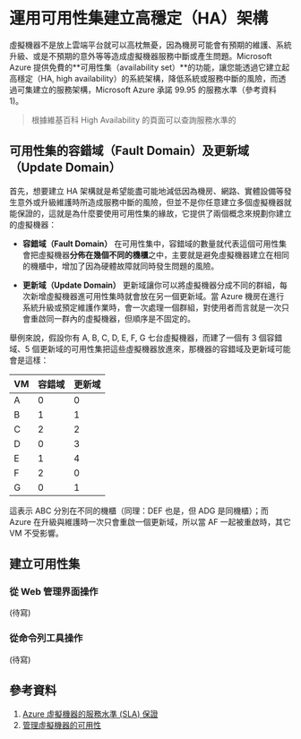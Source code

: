# 運用可用性集建立高穩定（HA）架構

虛擬機器不是放上雲端平台就可以高枕無憂，因為機房可能會有預期的維護、系統升級、或是不預期的意外等等造成虛擬機器服務中斷或產生問題。Microsoft Azure 提供免費的**可用性集（availability set）**的功能，讓您能透過它建立起高穩定（HA, high availability）的系統架構，降低系統或服務中斷的風險，而透過可集建立的服務架構，Microsoft Azure 承諾 99.95 的服務水準（參考資料 1)。

> 根據維基百科 High Availability 的頁面可以查詢服務水準的

## 可用性集的容錯域（Fault Domain）及更新域（Update Domain）

首先，想要建立 HA 架構就是希望能盡可能地減低因為機房、網路、實體設備等發生意外或升級維護時所造成服務中斷的風險，但並不是你任意建立多個虛擬機器就能保證的，這就是為什麼要使用可用性集的緣故，它提供了兩個概念來規劃你建立的虛擬機器：

* **容錯域（Fault Domain）** 在可用性集中，容錯域的數量就代表這個可用性集會把虛擬機器**分佈在幾個不同的機櫃**之中，主要就是避免虛擬機器建立在相同的機櫃中，增加了因為硬體故障就同時發生問題的風險。

* **更新域（Update Domain）** 更新域讓你可以將虛擬機器分成不同的群組，每次新增虛擬機器進可用性集時就會放在另一個更新域。當 Azure 機房在進行系統升級或預定維護作業時，會一次處理一個群組，對使用者而言就是一次只會重啟同一群內的虛擬機器，但順序是不固定的。

舉例來說，假設你有 A, B, C, D, E, F, G 七台虛擬機器，而建了一個有 3 個容錯域、5 個更新域的可用性集把這些虛擬機器放進來，那機器的容錯域及更新域可能會是這樣：

| VM | 容錯域 | 更新域 |
| --- | --- | --- |
| A | 0 | 0 |
| B | 1 | 1 |
| C | 2 | 2 |
| D | 0 | 3 |
| E | 1 | 4 |
| F | 2 | 0 |
| G | 0 | 1 |

這表示 ABC 分別在不同的機櫃（同理：DEF 也是，但 ADG 是同機櫃）；而 Azure 在升級與維護時一次只會重啟一個更新域，所以當 AF 一起被重啟時，其它 VM 不受影響。

## 建立可用性集

### 從 Web 管理界面操作

\(待寫\)

### 從命令列工具操作

\(待寫\)

## 參考資料

1. [Azure 虛擬機器的服務水準 \(SLA\) 保證](https://azure.microsoft.com/support/legal/sla/virtual-machines/)
2. [管理虛擬機器的可用性](https://docs.microsoft.com/zh-tw/azure/virtual-machines/virtual-machines-linux-manage-availability)



